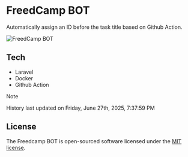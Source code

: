 # FreedCamp BOT

Automatically assign an ID before the task title based on Github Action.

![FreedCamp BOT](https://repository-images.githubusercontent.com/737932867/7d34798b-2680-471c-b089-a78a718d3d6a)

## Tech

- Laravel
- Docker
- Github Action

> [!NOTE]  
> History last updated on Friday, June 27th, 2025, 7:37:59 PM

## License

The Freedcamp BOT is open-sourced software licensed under the [MIT license](https://opensource.org/licenses/MIT).
